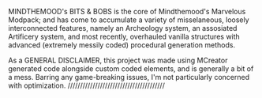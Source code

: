 MINDTHEMOOD's BITS & BOBS is the core of Mindthemood's Marvelous Modpack; and has come to accumulate a variety of misselaneous, loosely interconnected features, namely an Archeology system,
an assosiated Artificery system, and most recently, overhauled vanilla structures with advanced (extremely messily coded) procedural generation methods. 

As a GENERAL DISCLAIMER, this project was made using MCreator generated code alongside custom coded elements, and is generally a bit of a mess. Barring any game-breaking issues, I'm
not particularly concerned with optimization.
///////////////////////////////////////
